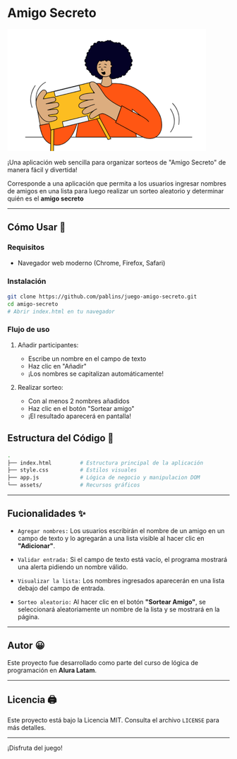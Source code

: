 # Amigo Secreto

![Captura de pantalla de la aplicación](assets/amigo-secreto.png)

¡Una aplicación web sencilla para organizar sorteos de "Amigo Secreto" de manera fácil y divertida!

Corresponde a una aplicación que permita a los usuarios ingresar nombres de amigos en una lista para luego realizar un sorteo aleatorio y determinar quién es el **amigo secreto**

---

## Cómo Usar 🚀

### Requisitos
- Navegador web moderno (Chrome, Firefox, Safari)

### Instalación
```bash
git clone https://github.com/pablins/juego-amigo-secreto.git
cd amigo-secreto
# Abrir index.html en tu navegador
````

### Flujo de uso
1. Añadir participantes:
    * Escribe un nombre en el campo de texto
    * Haz clic en "Añadir"
    * ¡Los nombres se capitalizan automáticamente!

2. Realizar sorteo:
    * Con al menos 2 nombres añadidos
    * Haz clic en el botón "Sortear amigo"
    * ¡El resultado aparecerá en pantalla!

## Estructura del Código 🧩

```bash
.
├── index.html         # Estructura principal de la aplicación
├── style.css          # Estilos visuales
├── app.js             # Lógica de negocio y manipulacion DOM
└── assets/            # Recursos gráficos
```
---

## Fucionalidades ✨
* `Agregar nombres:` Los usuarios escribirán el nombre de un amigo en un campo de texto y lo agregarán a una lista visible al hacer clic en **"Adicionar"**.

* `Validar entrada:` Si el campo de texto está vacío, el programa mostrará una alerta pidiendo un nombre válido.

* `Visualizar la lista:` Los nombres ingresados aparecerán en una lista debajo del campo de entrada.

* `Sorteo aleatorio:` Al hacer clic en el botón **"Sortear Amigo"**, se seleccionará aleatoriamente un nombre de la lista y se mostrará en la página.

---

## Autor 😀

Este proyecto fue desarrollado como parte del curso de lógica de programación en **Alura Latam**.

---

## Licencia 🖨

Este proyecto está bajo la Licencia MIT. Consulta el archivo `LICENSE` para más detalles.

---

¡Disfruta del juego!
